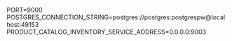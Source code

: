 PORT=9000
POSTGRES_CONNECTION_STRING=postgres://postgres:postgrespw@localhost:49153
PRODUCT_CATALOG_INVENTORY_SERVICE_ADDRESS=0.0.0.0:9003

